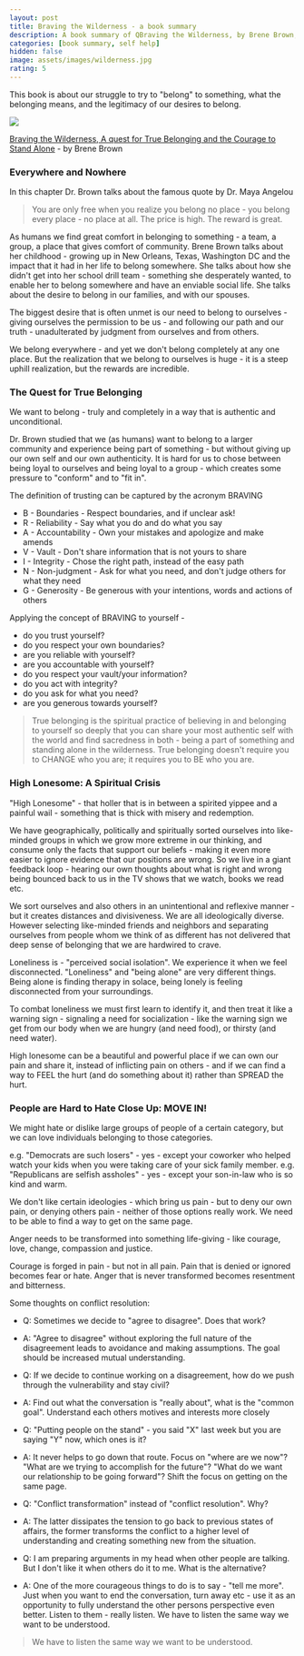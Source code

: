 ```yaml
---
layout: post
title: Braving the Wilderness - a book summary
description: A book summary of QBraving the Wilderness, by Brene Brown, PhD
categories: [book summary, self help]
hidden: false 
image: assets/images/wilderness.jpg
rating: 5
---
```


This book is about our struggle to try to "belong" to something, what the belonging means, and the legitimacy of our desires to belong. 

<a target="_blank"  href="https://www.amazon.com/gp/product/0812995848/ref=as_li_tl?ie=UTF8&camp=1789&creative=9325&creativeASIN=0812995848&linkCode=as2&tag=rammyghally-20&linkId=4a1ab4639f65300d586aa980ea259d6c"><img border="0" src="//ws-na.amazon-adsystem.com/widgets/q?_encoding=UTF8&MarketPlace=US&ASIN=0812995848&ServiceVersion=20070822&ID=AsinImage&WS=1&Format=_SL250_&tag=rammyghally-20" ></a><img src="//ir-na.amazon-adsystem.com/e/ir?t=rammyghally-20&l=am2&o=1&a=0812995848" width="1" height="1" border="0" alt="" style="border:none !important; margin:0px !important;" />

<a href="https://amzn.to/2IynY1A">Braving the Wilderness, A quest for True Belonging and the Courage to Stand Alone</a> - by Brene Brown

### Everywhere and Nowhere

In this chapter Dr. Brown talks about the famous quote by Dr. Maya Angelou 

> You are only free when you realize you belong no place - you belong every place - no place at all. The price is high. The reward is great. 

As humans we find great comfort in belonging to something - a team, a group, a place that gives comfort of community. Brene Brown talks about her childhood - growing up in New Orleans, Texas, Washington DC and the impact that it had in her life to belong somewhere. She talks about how she didn't get into her school drill team - something she desperately wanted, to enable her to belong somewhere and have an enviable social life. She talks about the desire to belong in our families, and with our spouses. 

The biggest desire that is often unmet is our need to belong to ourselves - giving ourselves the permission to be us - and following our path and our truth - unadulterated by judgment from ourselves and from others. 

We belong everywhere - and yet we don't belong completely at any one place. But the realization that we belong to ourselves is huge - it is a steep uphill realization, but the rewards are incredible. 

### The Quest for True Belonging

We want to belong - truly and completely in a way that is authentic and unconditional. 

Dr. Brown studied that we (as humans) want to belong to a larger community and experience being part of something - but without giving up our own self and our own authenticity. It is hard for us to chose between being loyal to ourselves and being loyal to a group - which creates some pressure to "conform" and to "fit in".

The definition of trusting can be captured by the acronym BRAVING

- B - Boundaries - Respect boundaries, and if unclear ask!
- R - Reliability - Say what you do and do what you say
- A - Accountability - Own your mistakes and apologize and make amends
- V - Vault - Don't share information that is not yours to share
- I - Integrity - Chose the right path, instead of the easy path
- N - Non-judgment - Ask for what you need, and don't judge others for what they need
- G - Generosity - Be generous with your intentions, words and actions of others

Applying the concept of BRAVING to yourself - 
- do you trust yourself? 
- do you respect your own boundaries?
- are you reliable with yourself?
- are you accountable with yourself?
- do you respect your vault/your information? 
- do you act with integrity?
- do you ask for what you need?
- are you generous towards yourself? 

>True belonging is the spiritual practice of believing in and belonging to yourself so deeply that you can share your most authentic self with the world and find sacredness in both - being a part of something and standing alone in the wilderness. True belonging doesn't require you to CHANGE who you are; it requires you to BE who you are. 

### High Lonesome: A Spiritual Crisis

"High Lonesome" - that holler that is in between a spirited yippee and a painful wail - something that is thick with misery and redemption. 

We have geographically, politically and spiritually sorted ourselves into like-minded groups in which we grow more extreme in our thinking, and consume only the facts that support our beliefs - making it even more easier to ignore evidence that our positions are wrong. So we live in a giant feedback loop - hearing our own thoughts about what is right and wrong being bounced back to us in the TV shows that we watch, books we read etc. 

We sort ourselves and also others in an unintentional and reflexive manner - but it creates distances and divisiveness. We are all ideologically diverse. However selecting like-minded friends and neighbors and separating ourselves from people whom we think of as different has not delivered that deep sense of belonging that we are hardwired to crave. 

Loneliness is - "perceived social isolation".  We experience it when we feel disconnected. "Loneliness" and "being alone" are very different things. Being alone is finding therapy in solace, being lonely is feeling disconnected from your surroundings. 

To combat loneliness we must first learn to identify it, and then treat it like a warning sign - signaling a need for socialization - like the warning sign we get from our body when we are hungry (and need food), or thirsty (and need water). 

High lonesome can be a beautiful and powerful place if we can own our pain and share it, instead of inflicting pain on others - and if we can find a way to FEEL the hurt (and do something about it) rather than SPREAD the hurt. 

### People are Hard to Hate Close Up: MOVE IN!

We might hate or dislike large groups of people of a certain category, but we can love individuals belonging to those categories. 

e.g. "Democrats are such losers" - yes - except your coworker who helped watch your kids when you were taking care of your sick family member. 
e.g. "Republicans are selfish assholes" - yes - except your son-in-law who is so kind and warm. 

We don't like certain ideologies - which bring us pain - but to deny our own pain, or denying others pain - neither of those options really work. We need to be able to find a way to get on the same page. 

Anger needs to be transformed into something life-giving - like courage, love, change, compassion and justice. 

Courage is forged in pain - but not in all pain. Pain that is denied or ignored becomes fear or hate. Anger that is never transformed becomes resentment and bitterness. 

Some thoughts on conflict resolution: 

- Q: Sometimes we decide to "agree to disagree". Does that work?
- A: "Agree to disagree" without exploring the full nature of the disagreement leads to avoidance and making assumptions. The goal should be increased mutual understanding. 

- Q: If we decide to continue working on a disagreement, how do we push through the vulnerability and stay civil?
- A: Find out what the conversation is "really about", what is the "common goal". Understand each others motives and interests more closely

- Q: "Putting people on the stand" - you said "X" last week but you are saying "Y" now, which ones is it?
- A: It never helps to go down that route. Focus on "where are we now"? "What are we trying to accomplish for the future"? "What do we want our relationship to be going forward"? Shift the focus on getting on the same page. 

- Q: "Conflict transformation" instead of "conflict resolution". Why?
- A: The latter dissipates the tension to go back to previous states of affairs, the former transforms the conflict to a higher level of understanding and creating something new from the situation. 

- Q: I am preparing arguments in my head when other people are talking. But I don't like it when others do it to me. What is the alternative?
- A: One of the more courageous things to do is to say - "tell me more". Just when you want to end the conversation, turn away etc - use it as an opportunity to fully understand the other persons perspective even better. Listen to them - really listen. We have to listen the same way we want to be understood. 

> We have to listen the same way we want to be understood. 


